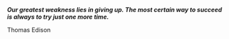 _**Our greatest weakness lies in giving up. The most certain way to succeed is always to try just one more time.**_

Thomas Edison
